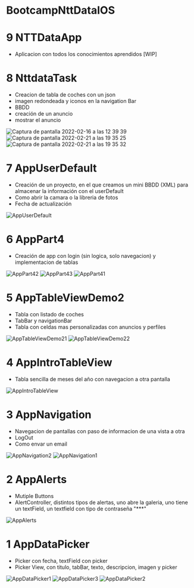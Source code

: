 # BootcampNttDataIOS

# 9 NTTDataApp

- Aplicacion con todos los conocimientos aprendidos [WIP]

# 8 NttdataTask

- Creacion de tabla de coches con un json
- imagen redondeada y iconos en la navigation Bar
- BBDD
- creación de un anuncio
- mostrar el anuncio

![Captura de pantalla 2022-02-16 a las 12 39 39](https://user-images.githubusercontent.com/85167928/154257566-fcf48626-bc82-45dd-9d7d-24af0bf8dc93.png)
![Captura de pantalla 2022-02-21 a las 19 35 25](https://user-images.githubusercontent.com/85167928/155011044-d16b8435-b30c-4063-8500-9d4e4b46fb87.png)
![Captura de pantalla 2022-02-21 a las 19 35 32](https://user-images.githubusercontent.com/85167928/155011050-ae4bbbb9-8173-4211-99d2-66fd420ce8d6.png)

# 7 AppUserDefault

- Creación de un proyecto, en el que creamos un mini BBDD (XML) para almacenar la información con el userDefault
- Como abrir la camara o la libreria de fotos
- Fecha de actualización

![AppUserDefault](https://user-images.githubusercontent.com/85167928/154030895-ce794a53-69bf-44f4-ba95-6196e89186cb.png)

# 6 AppPart4

- Creación de app con login (sin logica, solo navegacion) y implementacion de tablas
 
![AppPart42](https://user-images.githubusercontent.com/85167928/154030741-7683229d-12a7-4651-8695-999d26d065b9.png)
![AppPart43](https://user-images.githubusercontent.com/85167928/154030745-43798bcb-0d1e-405c-b88b-52e0af598abe.png)
![AppPart41](https://user-images.githubusercontent.com/85167928/154030725-8a091a5c-1035-4702-8368-79c85bc940b5.png)

# 5 AppTableViewDemo2

- Tabla con listado de coches
- TabBar y navigationBar
- Tabla con celdas mas personalizadas con anuncios y perfiles

![AppTableViewDemo21](https://user-images.githubusercontent.com/85167928/154030471-b5f507da-860b-423e-a1ce-22ee27bcac80.png)
![AppTableViewDemo22](https://user-images.githubusercontent.com/85167928/154030463-6636c9d0-b6b3-4733-bfaa-96d9ca883564.png)

# 4 AppIntroTableView

- Tabla sencilla de meses del año con navegacion a otra pantalla

![AppIntroTableView](https://user-images.githubusercontent.com/85167928/154030309-aecf5fd8-e34b-4257-ac1f-0a650c0bb47c.png)

# 3 AppNavigation

- Navegacion de pantallas con paso de informacion de una vista a otra 
- LogOut
- Como envar un email

![AppNavigation2](https://user-images.githubusercontent.com/85167928/154030183-d92813af-5fa5-4a07-abab-aed86b94ca49.png)
![AppNavigation1](https://user-images.githubusercontent.com/85167928/154030186-a023efb0-75a9-4227-845d-99709d4acfa8.png)

# 2 AppAlerts

- Mutiple Buttons
- AlertController, distintos tipos de alertas, uno abre la galeria, uno tiene un textField, un textfield con tipo de contraseña "***"

![AppAlerts](https://user-images.githubusercontent.com/85167928/154030092-ed830259-389a-492a-85be-79f3f70e1060.png)

# 1 AppDataPicker

- Picker con fecha, textField con picker
- Picker View, con titulo, tabBar, texto, descripcion, imagen y picker

![AppDataPicker1](https://user-images.githubusercontent.com/85167928/154029911-45eff52f-42aa-4fc8-a9c5-a8769b4f1c20.png)
![AppDataPicker3](https://user-images.githubusercontent.com/85167928/154029898-b7d2993a-6248-45b8-82ba-28d032811b43.png)
![AppDataPicker2](https://user-images.githubusercontent.com/85167928/154029912-dfc290a3-3f47-4733-8937-2d927e15624f.png)
